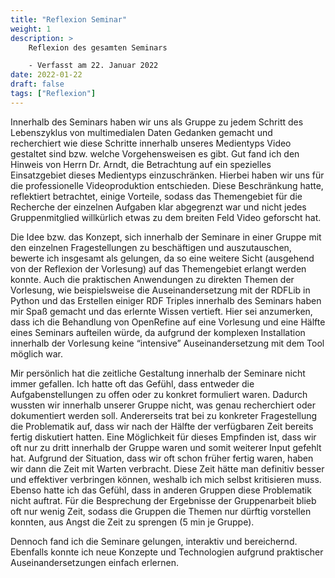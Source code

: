 ```yaml
---
title: "Reflexion Seminar"
weight: 1
description: >
    Reflexion des gesamten Seminars

    - Verfasst am 22. Januar 2022
date: 2022-01-22
draft: false
tags: ["Reflexion"]
---
```

Innerhalb des Seminars haben wir uns als Gruppe zu jedem Schritt des Lebenszyklus von multimedialen Daten Gedanken gemacht und recherchiert wie diese Schritte innerhalb unseres Medientyps Video gestaltet sind bzw. welche Vorgehensweisen es gibt. Gut fand ich den Hinweis von Herrn Dr. Arndt, die Betrachtung auf ein spezielles Einsatzgebiet dieses Medientyps einzuschränken. Hierbei haben wir uns für die professionelle Videoproduktion entschieden. Diese Beschränkung hatte, reflektiert betrachtet, einige Vorteile, sodass das Themengebiet  für die Recherche der einzelnen Aufgaben klar abgegrenzt war und nicht jedes Gruppenmitglied willkürlich etwas zu dem breiten Feld Video geforscht hat.

Die Idee bzw. das Konzept, sich innerhalb der Seminare in einer Gruppe mit den einzelnen Fragestellungen zu beschäftigen und auszutauschen, bewerte ich insgesamt als gelungen, da so eine weitere Sicht (ausgehend von der Reflexion der Vorlesung) auf das Themengebiet erlangt werden konnte. Auch die praktischen Anwendungen zu direkten Themen der Vorlesung, wie beispielsweise die Auseinandersetzung mit der RDFLib in Python und das Erstellen einiger RDF Triples innerhalb des Seminars haben mir Spaß gemacht und das erlernte Wissen vertieft. Hier sei anzumerken, dass ich die Behandlung von OpenRefine auf eine Vorlesung und eine Hälfte eines Seminars aufteilen würde, da aufgrund der komplexen Installation innerhalb der Vorlesung keine “intensive” Auseinandersetzung mit dem Tool möglich war.

Mir persönlich hat die zeitliche Gestaltung innerhalb der Seminare nicht immer gefallen. Ich hatte oft das Gefühl, dass entweder die Aufgabenstellungen zu offen oder zu konkret formuliert waren. Dadurch wussten wir innerhalb unserer Gruppe nicht, was genau recherchiert oder dokumentiert werden soll. Andererseits trat bei zu konkreter Fragestellung die Problematik auf, dass wir nach der Hälfte der verfügbaren Zeit bereits fertig diskutiert hatten. Eine Möglichkeit für dieses Empfinden ist, dass wir oft nur zu dritt innerhalb der Gruppe waren und somit weiterer Input gefehlt hat. Aufgrund der Situation, dass wir oft schon früher fertig waren, haben wir dann die Zeit mit Warten verbracht. Diese Zeit hätte man definitiv besser und effektiver verbringen können, weshalb ich mich selbst kritisieren muss. Ebenso hatte ich das Gefühl, dass in anderen Gruppen diese Problematik nicht auftrat. Für die Besprechung der Ergebnisse der Gruppenarbeit blieb oft nur wenig Zeit, sodass die Gruppen die Themen nur dürftig vorstellen konnten, aus Angst die Zeit zu sprengen (5 min je Gruppe).

Dennoch fand ich die Seminare gelungen, interaktiv und bereichernd. Ebenfalls konnte ich neue Konzepte und Technologien aufgrund praktischer Auseinandersetzungen einfach erlernen.